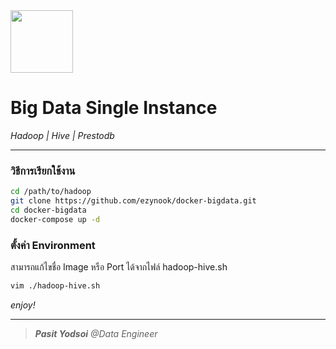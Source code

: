 <img src="https://hadoop.apache.org/hadoop-logo.jpg" width="100">

# Big Data Single Instance
<i>Hadoop | Hive | Prestodb</i>

---

### วิธีการเรียกใช้งาน

```bash
cd /path/to/hadoop
git clone https://github.com/ezynook/docker-bigdata.git
cd docker-bigdata
docker-compose up -d
```
### ตั้งค่า Environment
สามารถแก้ไขชื่อ Image หรือ Port ได้จากไฟล์ hadoop-hive.sh

```bash
vim ./hadoop-hive.sh
```

<i>enjoy!</i>

---

> <i><b>Pasit Yodsoi</b> @Data Engineer</i>